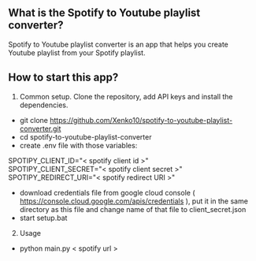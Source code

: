 ## What is the Spotify to Youtube playlist converter?

Spotify to Youtube playlist converter is an app that helps you create Youtube playlist from your Spotify playlist.

## How to start this app?

1. Common setup. Clone the repository, add API keys and install the dependencies.

- git clone https://github.com/Xenko10/spotify-to-youtube-playlist-converter.git
- cd spotify-to-youtube-playlist-converter
- create .env file with those variables:

SPOTIPY_CLIENT_ID="< spotify client id >"  
SPOTIPY_CLIENT_SECRET="< spotify client secret >"  
SPOTIPY_REDIRECT_URI="< spotify redirect URI >"

- download credentials file from google cloud console ( https://console.cloud.google.com/apis/credentials ), put it in the same directory as this file and change name of that file to client_secret.json
- start setup.bat

2. Usage

- python main.py < spotify url >
